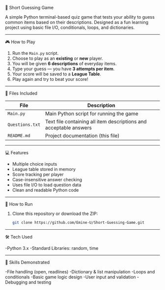🧠 Short Guessing Game

A simple Python terminal-based quiz game that tests your ability to guess common items based on their descriptions. Designed as a fun learning project using basic file I/O, conditionals, loops, and dictionaries.

---

🎮 How to Play

1. Run the `Main.py` script.
2. Choose to play as an **existing** or **new** player.
3. You will be given **6 descriptions** of everyday items.
4. Type your guess — you have **3 attempts per item**.
5. Your score will be saved to a **League Table**.
6. Play again and try to beat your score!

---

📁 Files Included

| File | Description |
|------|-------------|
| `Main.py` | Main Python script for running the game |
| `Questions.txt` | Text file containing all item descriptions and acceptable answers |
| `README.md` | Project documentation (this file) |

---

💻 Features

- Multiple choice inputs
- League table stored in memory
- Score tracking per player
- Case-insensitive answer checking
- Uses file I/O to load question data
- Clean and readable Python code

---

🚀 How to Run

1. Clone this repository or download the ZIP:
   ```bash
   git clone https://github.com/Emine-U/Short-Guessing-Game.git

---

🛠 Tech Used

-Python 3.x
-Standard Libraries: random, time

---

🧠 Skills Demonstrated

-File handling (open, readlines)
-Dictionary & list manipulation
-Loops and conditionals
-Basic game logic design
-User input and validation
-Debugging and testing
   
